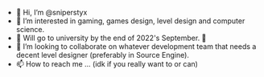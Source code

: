 - 👋 Hi, I’m @sniperstyx
- 👀 I’m interested in gaming, games design, level design and computer science.
- 🌱 Will go to university by the end of 2022's September. 👀
- 💞️ I’m looking to collaborate on whatever development team that needs a decent level designer (preferably in Source Engine).
- 📫 How to reach me ... (idk if you really want to or can)

<!---
sniperstyx/sniperstyx is a ✨ special ✨ repository because its `README.md` (this file) appears on your GitHub profile.
You can click the Preview link to take a look at your changes.
--->
